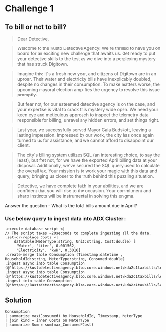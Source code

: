 # Challenge 1

## To bill or not to bill?

> Dear Detective,

> Welcome to the Kusto Detective Agency! We're thrilled to have you on board for an exciting new challenge that awaits us. Get ready to put your detective skills to the test as we dive into a perplexing mystery that has struck Digitown.

> Imagine this: It's a fresh new year, and citizens of Digitown are in an uproar. Their water and electricity bills have inexplicably doubled, despite no changes in their consumption. To make matters worse, the upcoming mayoral election amplifies the urgency to resolve this issue promptly.

> But fear not, for our esteemed detective agency is on the case, and your expertise is vital to crack this mystery wide open. We need your keen eye and meticulous approach to inspect the telemetry data responsible for billing, unravel any hidden errors, and set things right.

> Last year, we successfully served Mayor Gaia Budskott, leaving a lasting impression. Impressed by our work, the city has once again turned to us for assistance, and we cannot afford to disappoint our client.

> The city's billing system utilizes SQL (an interesting choice, to say the least), but fret not, for we have the exported April billing data at your disposal. Additionally, we've secured the SQL query used to calculate the overall tax. Your mission is to work your magic with this data and query, bringing us closer to the truth behind this puzzling situation.

> Detective, we have complete faith in your abilities, and we are confident that you will rise to the occasion. Your commitment and sharp instincts will be instrumental in solving this enigma.

Answer the question - What is the total bills amount due in April?

### Use below query to ingest data into ADX Cluster :

```kusto
.execute database script <|
// The script takes ~20seconds to complete ingesting all the data.
.set-or-replace Costs <| 
    datatable(MeterType:string, Unit:string, Cost:double) [
     'Water', 'Liter', 0.001562, 
     'Electricity', 'kwH', 0.3016]
.create-merge table Consumption (Timestamp:datetime , HouseholdId:string, MeterType:string, Consumed:double)
.ingest async into table Consumption (@'https://kustodetectiveagency.blob.core.windows.net/kda2c1taxbills/log_00000.csv.gz')
.ingest async into table Consumption (@'https://kustodetectiveagency.blob.core.windows.net/kda2c1taxbills/log_00001.csv.gz')
.ingest into table Consumption (@'https://kustodetectiveagency.blob.core.windows.net/kda2c1taxbills/log_00002.csv.gz')
```
## Solution

```kusto
Consumption
| summarize max(Consumed) by HouseholdId, Timestamp, MeterType
| join kind = inner Costs on MeterType
| summarize Sum = sum(max_Consumed*Cost)
```

